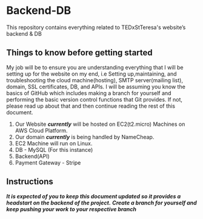 # Backend-DB
This repository contains everything related to TEDxStTeresa's website’s backend & DB 

## Things to know before getting started
My job will be to ensure you are understanding everything that I will be setting up for the website on my end, i.e Setting up,maintaining, and troubleshooting the cloud machine(hosting), SMTP server(mailing list), domain, SSL certificates, DB, and APIs.
I will be assuming you know the basics of GitHub which includes making a branch for yourself and performing the basic version control functions that Git provides. If not, please read up about that and then continue reading the rest of this document.
  1. Our Website _**currently**_ will be hosted on EC2(t2.micro) Machines on AWS Cloud Platform.
  2. Our domain _**currently**_ is being handled by NameCheap.
  3. EC2 Machine will run on Linux. 
  4. DB - MySQL (For this instance)
  5. Backend(API) 
  6. Payment Gateway - Stripe

## Instructions 
_**It is expected of you to keep this document updated so it provides a headstart on the backend of the project.**_
_**Create a branch for yourself and keep pushing your work to your respective branch**_
